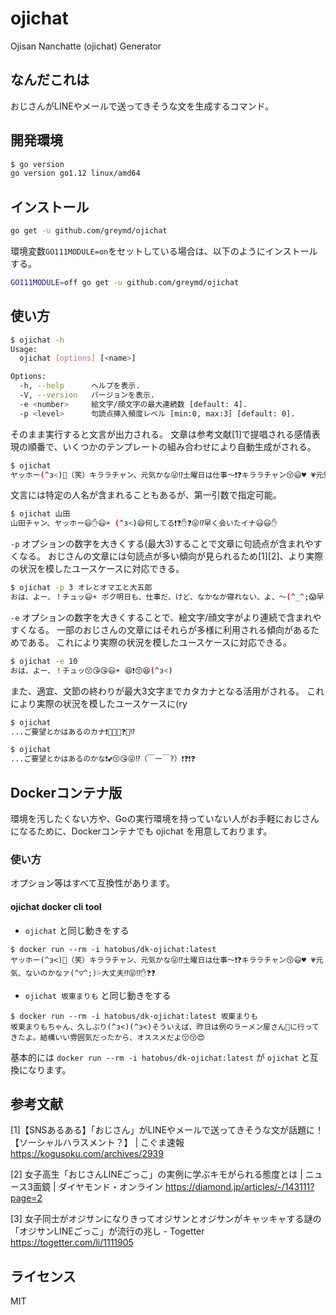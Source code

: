 # ojichat

Ojisan Nanchatte (ojichat) Generator

## なんだこれは

おじさんがLINEやメールで送ってきそうな文を生成するコマンド。

## 開発環境

```bash
$ go version
go version go1.12 linux/amd64
```

## インストール

```bash
go get -u github.com/greymd/ojichat
```

環境変数`GO111MODULE=on`をセットしている場合は、以下のようにインストールする。

```bash
GO111MODULE=off go get -u github.com/greymd/ojichat
```

## 使い方

```bash
$ ojichat -h
Usage:
  ojichat [options] [<name>]

Options:
  -h, --help      ヘルプを表示.
  -V, --version   バージョンを表示.
  -e <number>     絵文字/顔文字の最大連続数 [default: 4].
  -p <level>      句読点挿入頻度レベル [min:0, max:3] [default: 0].
```

そのまま実行すると文言が出力される。
文章は参考文献[1]で提唱される感情表現の順番で、いくつかのテンプレートの組み合わせにより自動生成がされる。

```bash
$ ojichat
ヤッホー(^з<)🎵（笑）キララチャン、元気かな😜⁉️土曜日は仕事〜❗❓キララチャン😚😃♥ 💗元気、ないのかなァ(^▽^;)💦大丈夫⁉😜⁉️✋❓❓
```

文言には特定の人名が含まれることもあるが、第一引数で指定可能。

```bash
$ ojichat 山田
山田チャン、ヤッホー😃✋😃☀ (^з<)😄何してる❗❓✋❓😜⁉️早く会いたイナ😃😃✋
```

`-p` オプションの数字を大きくする(最大3)することで文章に句読点が含まれやすくなる。
おじさんの文章には句読点が多い傾向が見られるため[1][2]、より実際の状況を模したユースケースに対応できる。


```bash
$ ojichat -p 3 オレとオマエと大五郎
おは、よー、！チュッ😃☀ ボク明日も、仕事だ、けど、なかなか寝れない、よ、〜(^_^;😱早くオレと、オマエと、大五郎ちゃんに、会いたい、ヨ(^▽^;)(◎  ＿◎;)冗談(^з<)そろそろご飯行こう、よ、😃ご要望とか、は、あるのか、な、😄😄❗❓（￣ー￣?）
```

`-e` オプションの数字を大きくすることで、絵文字/顔文字がより連続で含まれやすくなる。
一部のおじさんの文章にはそれらが多様に利用される傾向があるためである。
これにより実際の状況を模したユースケースに対応できる。

```bash
$ ojichat -e 10
おは、よー、！チュッ😚😘😘😃☀ 😆❗😚😆(^з<)
```

また、適宜、文節の終わりが最大3文字までカタカナとなる活用がされる。
これにより実際の状況を模したユースケースに(ry

```bash
$ ojichat
...ご要望とかはあるのカナ❗🎵😆💕❓😜⁉️

$ ojichat
...ご要望とかはあるのかな❗💕😚😘😜⁉️（￣ー￣?）❗❓❗❓
```

## Dockerコンテナ版
環境を汚したくない方や、Goの実行環境を持っていない人がお手軽におじさんになるために、Dockerコンテナでも ojichat を用意しております。

### 使い方
オプション等はすべて互換性があります。

#### ojichat docker cli tool

- `ojichat` と同じ動きをする
```
$ docker run --rm -i hatobus/dk-ojichat:latest 
ヤッホー(^з<)🎵（笑）キララチャン、元気かな😜⁉️土曜日は仕事〜❗❓キララチャン😚😃♥ 💗元気、ないのかなァ(^▽^;)💦大丈夫⁉😜⁉️✋❓❓
```

- `ojichat 坂東まりも` と同じ動きをする
```
$ docker run --rm -i hatobus/dk-ojichat:latest 坂東まりも
坂東まりもちゃん、久しぶり(^з<)(^з<)そういえば、昨日は例のラーメン屋さん🍜に行ってきたよ。結構いい雰囲気だったから、オススメだよ😚😚😍
```

基本的には `docker run --rm -i hatobus/dk-ojichat:latest` が `ojichat` と互換になります。

## 参考文献

[1]【SNSあるある】「おじさん」がLINEやメールで送ってきそうな文が話題に！【ソーシャルハラスメント？】 | こぐま速報
https://kogusoku.com/archives/2939

[2] 女子高生「おじさんLINEごっこ」の実例に学ぶキモがられる態度とは | ニュース3面鏡 | ダイヤモンド・オンライン
https://diamond.jp/articles/-/143111?page=2

[3] 女子同士がオジサンになりきってオジサンとオジサンがキャッキャする謎の「オジサンLINEごっこ」が流行の兆し - Togetter
https://togetter.com/li/1111905

## ライセンス

MIT
